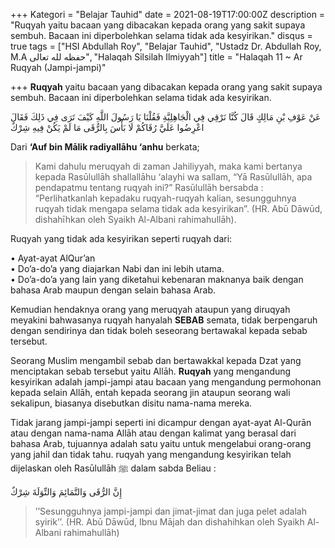 +++
Kategori = "Belajar Tauhid"
date = 2021-08-19T17:00:00Z
description = "Ruqyah yaitu bacaan yang dibacakan kepada orang yang sakit supaya sembuh. Bacaan ini diperbolehkan selama tidak ada kesyirikan."
disqus = true
tags = ["HSI Abdullah Roy", "Belajar Tauhid", "Ustadz Dr. Abdullah Roy, M.A حفظه لله تعالى", "Halaqah Silsilah Ilmiyyah"]
title = "Halaqah 11 ~ Ar Ruqyah (Jampi-jampi)"

+++
**Ruqyah** yaitu bacaan yang dibacakan kepada orang yang sakit supaya sembuh. Bacaan ini diperbolehkan selama tidak ada kesyirikan.

عَنْ عَوْفِ بْنِ مَالِكٍ قَالَ ﻛُﻨَّﺎ ﻧَﺮْﻗِﻲ ﻓِﻲ ﺍﻟْﺠَﺎﻫِﻠِﻴَّﺔِ ﻓَﻘُﻠْﻨَﺎ ﻳَﺎ ﺭَﺳُﻮﻝَ ﺍﻟﻠَّﻪِ ﻛَﻴْﻒَ ﺗَﺮَﻯ ﻓِﻲ ﺫَﻟِﻚَ ﻓَﻘَﺎﻝَ ﺍﻋْﺮِﺿُﻮﺍ ﻋَﻠَﻲَّ ﺭُﻗَﺎﻛُﻢْ ﻟَﺎ ﺑَﺄْﺱَ ﺑِﺎﻟﺮُّﻗَﻰ ﻣَﺎ ﻟَﻢْ ﻳَﻜُﻦْ ﻓِﻴﻪِ ﺷِﺮْﻙٌ

Dari **‘Auf bin Mālik radiyallāhu ‘anhu** berkata;

> Kami dahulu meruqyah di zaman Jahiliyyah, maka kami bertanya kepada Rasūlullāh shallallāhu ‘alayhi wa sallam, “Yā Rasūlullāh, apa pendapatmu tentang ruqyah ini?” Rasūlullāh bersabda : “Perlihatkanlah kepadaku ruqyah-ruqyah kalian, sesungguhnya ruqyah tidak mengapa selama tidak ada kesyirikan”. (HR. Abū Dāwūd, dishahīhkan oleh Syaikh Al-Albani rahimahullāh).

Ruqyah yang tidak ada kesyirikan seperti ruqyah dari:

• Ayat-ayat AlQur’an  
• Do’a-do’a yang diajarkan Nabi dan ini lebih utama.  
• Do’a-do’a yang lain yang diketahui kebenaran maknanya baik dengan bahasa Arab maupun dengan selain bahasa Arab.

Kemudian hendaknya orang yang meruqyah ataupun yang diruqyah meyakini bahwasanya ruqyah hanyalah **SEBAB** semata, tidak berpengaruh dengan sendirinya dan tidak boleh seseorang bertawakal kepada sebab tersebut.

Seorang Muslim mengambil sebab dan bertawakkal kepada Dzat yang menciptakan sebab tersebut yaitu Allāh. **Ruqyah** yang mengandung kesyirikan adalah jampi-jampi atau bacaan yang mengandung permohonan kepada selain Allāh, entah kepada seorang jin ataupun seorang wali sekalipun, biasanya disebutkan disitu nama-nama mereka.

Tidak jarang jampi-jampi seperti ini dicampur dengan ayat-ayat Al-Qurān atau dengan nama-nama Allāh atau dengan kalimat yang berasal dari bahasa Arab, tujuannya adalah satu yaitu untuk mengelabui orang-orang yang jahil dan tidak tahu. ruqyah yang mengandung kesyirikan telah dijelaskan oleh Rasūlullāh ﷺ dalam sabda Beliau :

ﺇِﻥَّ ﺍﻟﺮُّﻗَﻰ ﻭَﺍﻟﺘَّﻤَﺎﺋِﻢَ ﻭَﺍﻟﺘِّﻮَﻟَﺔَ ﺷِﺮْﻙٌ

> ’’Sesungguhnya jampi-jampi dan jimat-jimat dan juga pelet adalah syirik’’. (HR. Abū Dāwūd, Ibnu Mājah dan dishahihkan oleh Syaikh Al-Albani rahimahullāh)